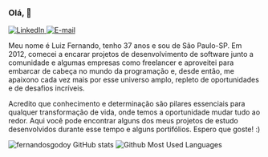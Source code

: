 ### Olá, 👋

<a href="https://bit.ly/2R83W6i" target="_blank">
<img src="https://img.shields.io/badge/-LinkedIn-blue?style=flat-square&logo=Linkedin&logoColor=white" alt="LinkedIn">
</a>

<a href="mailto:luizfernando.itpro@gmail.com" target="_blank">
<img src="https://img.shields.io/badge/-Gmail-c14438?style=flat-square&logo=Gmail&logoColor=white&link=mailto:contato.vilsonsampaio@gmail.com" alt="E-mail">
</a>

<p>

Meu nome é Luiz Fernando, tenho 37 anos e sou de São Paulo-SP. Em 2012, comecei a encarar projetos de desenvolvimento de software junto a comunidade e algumas empresas como freelancer e aproveitei para embarcar de cabeça no mundo da programação e, desde então, me apaixono cada vez mais por esse universo amplo, repleto de oportunidades e de desafios incríveis. 

Acredito que conhecimento e determinação são pilares essenciais para qualquer transformação de vida, onde temos a oportunidade mudar tudo ao redor. Aqui você pode encontrar alguns dos meus projetos de estudo desenvolvidos durante esse tempo e alguns portifólios. Espero que goste! :) 

</p>

![fernandosgodoy GitHub stats](https://github-readme-stats.vercel.app/api?username=fernandosgodoy&show_icons=true&count_private=true&theme=dark)
![Github Most Used Languages](https://github-readme-stats.vercel.app/api/top-langs/?username=fernandosgodoy&layout=compact&theme=dark)

<!--
**fernandosgodoy/fernandosgodoy** is a ✨ _special_ ✨ repository because its `README.md` (this file) appears on your GitHub profile.

Here are some ideas to get you started:

- 🔭 I’m currently working on ...
- 🌱 I’m currently learning ...
- 👯 I’m looking to collaborate on ...
- 🤔 I’m looking for help with ...
- 💬 Ask me about ...
- 📫 How to reach me: ...
- 😄 Pronouns: ...
- ⚡ Fun fact: ...
-->

